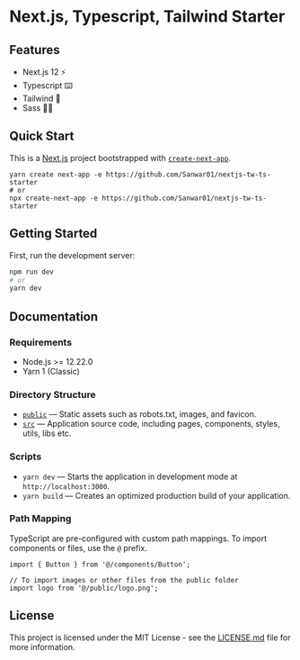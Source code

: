 # Next.js, Typescript, Tailwind Starter

## Features

- Next.js 12 ⚡️
- Typescript ⌨️
- Tailwind 💨
- Sass 💅🏽

## Quick Start

This is a [Next.js](https://nextjs.org/) project bootstrapped with [`create-next-app`](https://github.com/vercel/next.js/tree/canary/packages/create-next-app).

```
yarn create next-app -e https://github.com/Sanwar01/nextjs-tw-ts-starter
# or
npx create-next-app -e https://github.com/Sanwar01/nextjs-tw-ts-starter
```

## Getting Started

First, run the development server:

```bash
npm run dev
# or
yarn dev
```

## Documentation

### Requirements

- Node.js >= 12.22.0
- Yarn 1 (Classic)

### Directory Structure

- [`public`](./public) — Static assets such as robots.txt, images, and favicon.<br>
- [`src`](./src) — Application source code, including pages, components, styles, utils, libs etc.

### Scripts

- `yarn dev` — Starts the application in development mode at `http://localhost:3000`.
- `yarn build` — Creates an optimized production build of your application.

### Path Mapping

TypeScript are pre-configured with custom path mappings. To import components or files, use the `@` prefix.

```tsx
import { Button } from '@/components/Button';

// To import images or other files from the public folder
import logo from '@/public/logo.png';
```

## License

This project is licensed under the MIT License - see the [LICENSE.md](LICENSE.md) file for more information.
